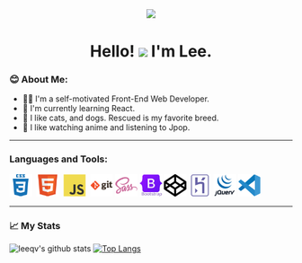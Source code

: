 <div id="header" align="center">
  <img src="https://media.giphy.com/media/VekcnHOwOI5So/giphy.gif" width="200"/>
  
  <h1>
    Hello!
    <img src="https://media1.giphy.com/media/AeFXNMLzqxTGsL1Trl/giphy.gif" width="60px"/>
    I'm Lee.
  </h1>
</div>

### 😊 About Me:
- 👩‍💻 I'm a self-motivated Front-End Web Developer.
- 🌱 I'm currently learning React.
- 🐾 I like cats, and dogs. Rescued is my favorite breed.
- 🍿 I like watching anime and listening to Jpop.

---

###  Languages and Tools:
<div>
  <img src="https://github.com/devicons/devicon/blob/master/icons/css3/css3-plain-wordmark.svg"  title="CSS3" alt="CSS" width="40" height="40"/>&nbsp;
  <img src="https://github.com/devicons/devicon/blob/master/icons/html5/html5-original.svg" title="HTML5" alt="HTML" width="40" height="40"/>&nbsp;
  <img src="https://github.com/devicons/devicon/blob/master/icons/javascript/javascript-original.svg" title="JavaScript" alt="JavaScript" width="40" height="40"/>&nbsp;
  <img src="https://github.com/devicons/devicon/blob/master/icons/git/git-original-wordmark.svg" title="Git" **alt="Git" width="40" height="40"/>
  <img src="https://github.com/devicons/devicon/blob/master/icons/sass/sass-original.svg" title="SASS" **alt="SASS" width="40" height="40"/>
  <img src="https://github.com/devicons/devicon/blob/master/icons/bootstrap/bootstrap-original-wordmark.svg" title="Bootstrap" **alt="Bootstrap" width="40" height="40"/>
  <img src="https://github.com/devicons/devicon/blob/master/icons/codepen/codepen-plain.svg" title="Codepen" **alt="Codepen" width="40" height="40"/>
  <img src="https://github.com/devicons/devicon/blob/master/icons/heroku/heroku-original.svg" title="Heroku" **alt="Heroku" width="40" height="40"/>
  <img src="https://github.com/devicons/devicon/blob/master/icons/jquery/jquery-original-wordmark.svg" title="jQuery" **alt="jQuery" width="40" height="40"/>
  <img src="https://github.com/devicons/devicon/blob/master/icons/vscode/vscode-original.svg" title="Visual Studio Code" **alt="Visual Studio Code" width="40" height="40"/>
</div>

---

### 📈 My Stats
![leeqv's github stats](https://github-readme-stats.vercel.app/api?username=leeqv&theme=onedark&show_icons=true)
[![Top Langs](https://github-readme-stats.vercel.app/api/top-langs/?username=leeqv&layout=compact&theme=onedark&cache_seconds=2000)](https://github.com/leeqv/github-readme-stats)
